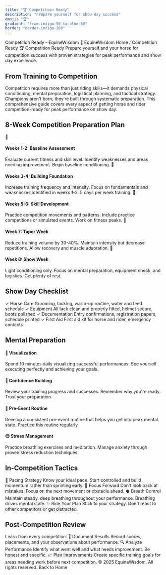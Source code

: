 ```yaml
---
title: "🏆 Competition Ready"
description: "Prepare yourself for show day success"
emoji: "🏆"
gradient: "from-indigo-50 to-blue-50"
border: "border-indigo-200"
---
```


Competition Ready - EquineWisdom
🐴
EquineWisdom
Home
/
Competition Ready
🏆 Competition Ready
Prepare yourself and your horse for competition success with proven strategies for peak performance and show day excellence.
## From Training to Competition
Competition requires more than just riding skills—it demands physical conditioning, mental preparation, logistical planning, and tactical strategy. Champions aren't born; they're built through systematic preparation. This comprehensive guide covers every aspect of getting horse and rider competition-ready for peak performance on show day.
## 8-Week Competition Preparation Plan
📅
#### Weeks 1-2: Baseline Assessment
Evaluate current fitness and skill level. Identify weaknesses and areas needing improvement. Begin baseline conditioning.
📅
#### Weeks 3-4: Building Foundation
Increase training frequency and intensity. Focus on fundamentals and weaknesses identified in weeks 1-2. 5 days per week training.
📅
#### Weeks 5-6: Skill Development
Practice competition movements and patterns. Include practice competitions or simulated events. Work on fitness peaks.
📅
#### Week 7: Taper Week
Reduce training volume by 30-40%. Maintain intensity but decrease repetitions. Allow recovery and muscle adaptation.
📅
#### Week 8: Show Week
Light conditioning only. Focus on mental preparation, equipment check, and logistics. Get plenty of rest.
## Show Day Checklist
✓ Horse Care
Grooming, tacking, warm-up routine, water and feed schedule
✓ Equipment
All tack clean and properly fitted, helmet secure, boots polished
✓ Documentation
Entry confirmations, registration papers, schedule printed
✓ First Aid
First aid kit for horse and rider, emergency contacts
## Mental Preparation
#### 🎯 Visualization
Spend 10 minutes daily visualizing successful performances. See yourself executing perfectly and achieving your goals.
#### 💪 Confidence Building
Review your training progress and successes. Remember why you're ready. Trust your preparation.
#### 🧘 Pre-Event Routine
Develop a consistent pre-event routine that helps you get into peak mental state. Practice this routine regularly.
#### 😌 Stress Management
Practice breathing exercises and meditation. Manage anxiety through proven stress reduction techniques.
## In-Competition Tactics
🎯 Pacing Strategy
Know your ideal pace. Start controlled and build momentum rather than sprinting early.
💭 Focus Forward
Don't look back at mistakes. Focus on the next movement or obstacle ahead.
🫀 Breath Control
Maintain steady, deep breathing throughout your performance. Breathing drives mental state.
✨ Ride Your Plan
Stick to your strategy. Don't react to other competitors or get distracted.
## Post-Competition Review
Learn from every competition:
📝
Document Results
Record scores, placements, and your observations about performance.
🔍
Analyze Performance
Identify what went well and what needs improvement. Be honest and specific.
📈
Plan Improvements
Create specific training goals for areas needing work before next competition.
&copy; 2025 EquineWisdom. All rights reserved.
Back to Home

